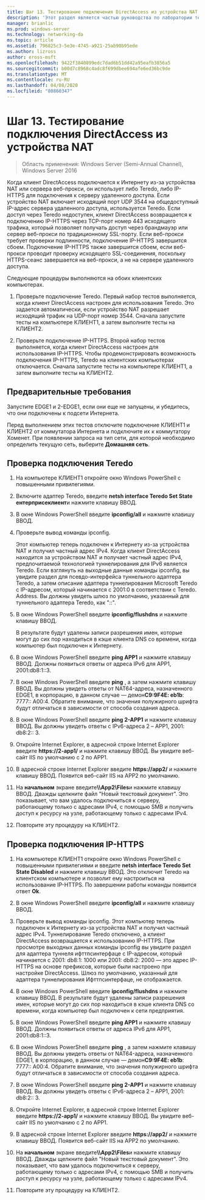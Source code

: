 ```yaml
---
title: Шаг 13. Тестирование подключения DirectAccess из устройства NAT
description: 'Этот раздел является частью руководства по лаборатории тестирования: демонстрация многосайтового развертывания DirectAccess для Windows Server 2016'
manager: brianlic
ms.prod: windows-server
ms.technology: networking-da
ms.topic: article
ms.assetid: 796825c3-5e3e-4745-a921-25ab90b95ede
ms.author: lizross
author: eross-msft
ms.openlocfilehash: 9422f3840899edc7dad6b51dd42a95eafb3856a5
ms.sourcegitcommit: b00d7c8968c4adc8f699dbee694afe6ed36bc9de
ms.translationtype: MT
ms.contentlocale: ru-RU
ms.lasthandoff: 04/08/2020
ms.locfileid: "80860347"
---
```

# <a name="step-13-test-directaccess-connectivity-from-behind-a-nat-device"></a>Шаг 13. Тестирование подключения DirectAccess из устройства NAT

>Область применения: Windows Server (Semi-Annual Channel), Windows Server 2016

Когда клиент DirectAccess подключается к Интернету из-за устройства NAT или сервера веб-прокси, он использует либо Teredo, либо IP-HTTPS для подключения к серверу удаленного доступа. Если устройство NAT включает исходящий порт UDP 3544 на общедоступный IP-адрес сервера удаленного доступа, используется Teredo. Если доступ через Teredo недоступен, клиент DirectAccess возвращается к подключению IP-HTTPS через TCP-порт номер 443 исходящего трафика, который позволяет получать доступ через брандмауэр или сервер веб-прокси по традиционному SSL-порту. Если веб-прокси требует проверки подлинности, подключение IP-HTTPS завершится сбоем. Подключение IP-HTTPS также завершится сбоем, если веб-прокси проводит проверку исходящего SSL-соединения, поскольку HTTPS-сеанс завершается на веб-прокси, а не на сервере удаленного доступа.  
  
Следующие процедуры выполняются на обоих клиентских компьютерах.  
  
1. Проверьте подключение Teredo. Первый набор тестов выполняется, когда клиент DirectAccess настроен для использования Teredo. Это задается автоматически, если устройство NAT разрешает исходящий трафик на UDP-порт номер 3544. Сначала запустите тесты на компьютере КЛИЕНТ1, а затем выполните тесты на КЛИЕНТ2.  
  
2. Проверьте подключение IP-HTTPS. Второй набор тестов выполняется, когда клиент DirectAccess настроен для использования IP-HTTPS. Чтобы продемонстрировать возможность подключения IP-HTTPS, Teredo на клиентских компьютерах отключается. Сначала запустите тесты на компьютере КЛИЕНТ1, а затем выполните тесты на КЛИЕНТ2.  
  
## <a name="prerequisites"></a>Предварительные требования  
Запустите EDGE1 и 2-EDGE1, если они еще не запущены, и убедитесь, что они подключены к подсети Интернета.  
  
Перед выполнением этих тестов отключите подключение КЛИЕНТ1 и КЛИЕНТ2 от коммутатора Интернета и подключите их к коммутатору Хоменет. При появлении запроса на тип сети, для которой необходимо определить текущую сеть, выберите **Домашняя сеть**.  
  
## <a name="test-teredo-connectivity"></a><a name="TeredoCLIENT1"></a>Проверка подключения Teredo  
  
1. На компьютере КЛИЕНТ1 откройте окно Windows PowerShell с повышенными привилегиями.  
  
2. Включите адаптер Teredo, введите **netsh interface Teredo Set State ентерприсеклиент**и нажмите клавишу ВВОД.  
  
3. В окне Windows PowerShell введите **ipconfig/all** и нажмите клавишу ВВОД.  
  
4. Проверьте вывод команды ipconfig.  
  
   Этот компьютер теперь подключен к Интернету из-за устройства NAT и получил частный адрес IPv4. Когда клиент DirectAccess находится за устройством NAT и получает частный адрес IPv4, предпочитаемой технологией туннелирования для IPv6 является Teredo. Если взглянуть на выходные данные команды ipconfig, вы увидите раздел для псевдо-интерфейса туннельного адаптера Teredo, а затем описание адаптера туннелирования Microsoft Teredo с IP-адресом, который начинается с 2001:0 в соответствии с Teredo. Address. Вы должны увидеть шлюз по умолчанию, указанный для туннельного адаптера Teredo, как "::".  
  
5. В окне Windows PowerShell введите **ipconfig/flushdns** и нажмите клавишу ВВОД.  
  
   В результате будут удалены записи разрешения имен, которые могут до сих пор находиться в кэше клиента DNS со времени, когда компьютер был подключен к Интернету.  
  
6. В окне Windows PowerShell введите **ping APP1** и нажмите клавишу ВВОД. Должны появиться ответы от адреса IPv6 для APP1, 2001:db8:1::3.  
  
7. В окне Windows PowerShell введите **ping** , а затем нажмите клавишу ВВОД. Вы должны увидеть ответы от NAT64-адреса, назначенного EDGE1, в корпорацию, в данном случае — демон**C9:9F4E: eb1b**: 7777:: A00:4. Обратите внимание, что значения полужирного шрифта будут отличаться в зависимости от способа создания адреса.  
  
8. В окне Windows PowerShell введите **ping 2-APP1** и нажмите клавишу ВВОД. Вы должны увидеть ответы с IPv6-адреса 2 – APP1, 2001: db8:2:: 3.  
  
9. Откройте Internet Explorer, в адресной строке Internet Explorer введите **https://2-app1/** и нажмите клавишу ВВОД. Вы увидите веб-сайт IIS по умолчанию с 2 по APP1.  
  
10. В адресной строке Internet Explorer введите **https://app2/** и нажмите клавишу ВВОД. Появится веб-сайт IIS на APP2 по умолчанию.  
  
11. На **начальном** экране введите<strong>\\\App2\Files</strong>и нажмите клавишу ВВОД. Дважды щелкните файл "Новый текстовый документ". Это показывает, что вам удалось подключиться к серверу, работающему только с адресами IPv4, с помощью SMB и получить доступ к ресурсу на узле, работающему только с адресами IPv4.  
  
12. Повторите эту процедуру на КЛИЕНТ2.  
  
## <a name="test-ip-https-connectivity"></a><a name="IPHTTPS_CLIENT1"></a>Проверка подключения IP-HTTPS  
  
1. На компьютере КЛИЕНТ1 откройте окно Windows PowerShell с повышенными привилегиями и введите **netsh interface Teredo Set State Disabled** и нажмите клавишу ВВОД. Это отключит Teredo на клиентском компьютере и позволит ему настроиться на использование IP-HTTPS. По завершении работы команды появится ответ **Ok**.  
  
2. В окне Windows PowerShell введите **ipconfig/all** и нажмите клавишу ВВОД.  
  
3. Проверьте вывод команды ipconfig. Этот компьютер теперь подключен к Интернету из-за устройства NAT и получил частный адрес IPv4. Туннелирование Teredo отключено, а клиент DirectAccess возвращается к использованию IP-HTTPS. При просмотре выходных данных команды ipconfig вы увидите раздел для адаптера туннеля ифттпсинтерфаце с IP-адресом, который начинается с 2001: db8:1: 1000 или 2001: db8:2: 2000 — это адрес IP-HTTPS на основе префиксов, которые были настроено при настройке DirectAccess. Шлюз по умолчанию, указанный для адаптера туннелирования Ифттпсинтерфаце, не отображается.  
  
4. В окне Windows PowerShell введите **ipconfig/flushdns** и нажмите клавишу ВВОД. В результате будут удалены записи разрешения имен, которые могут до сих пор находиться в кэше клиента DNS со времени, когда компьютер был подключен к сети предприятия.  
  
5. В окне Windows PowerShell введите **ping APP1** и нажмите клавишу ВВОД. Должны появиться ответы от адреса IPv6 для APP1, 2001:db8:1::3.  
  
6. В окне Windows PowerShell введите **ping** , а затем нажмите клавишу ВВОД. Вы должны увидеть ответы от NAT64-адреса, назначенного EDGE1, в корпорацию, в данном случае — демон**C9:9F4E: eb1b**: 7777:: A00:4. Обратите внимание, что значения полужирного шрифта будут отличаться в зависимости от способа создания адреса.  
  
7. В окне Windows PowerShell введите **ping 2-APP1** и нажмите клавишу ВВОД. Вы должны увидеть ответы с IPv6-адреса 2 – APP1, 2001: db8:2:: 3.  
  
8. Откройте Internet Explorer, в адресной строке Internet Explorer введите **https://2-app1/** и нажмите клавишу ВВОД. Вы увидите веб-сайт IIS по умолчанию с 2 по APP1.  
  
9. В адресной строке Internet Explorer введите **https://app2/** и нажмите клавишу ВВОД. Появится веб-сайт IIS на APP2 по умолчанию.  
  
10. На **начальном** экране введите<strong>\\\App2\Files</strong>и нажмите клавишу ВВОД. Дважды щелкните файл "Новый текстовый документ". Это показывает, что вам удалось подключиться к серверу, работающему только с адресами IPv4, с помощью SMB и получить доступ к ресурсу на узле, работающему только с адресами IPv4.  
  
11. Повторите эту процедуру на КЛИЕНТ2.  
  


